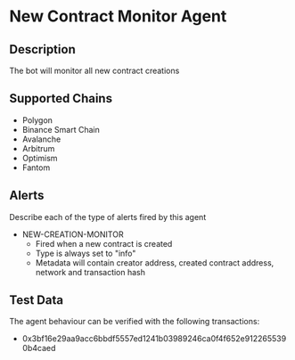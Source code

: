 # New Contract Monitor Agent

## Description

The bot will monitor all new contract creations

## Supported Chains

- Polygon
- Binance Smart Chain
- Avalanche
- Arbitrum
- Optimism
- Fantom

## Alerts

Describe each of the type of alerts fired by this agent

- NEW-CREATION-MONITOR
  - Fired when a new contract is created
  - Type is always set to "info"
  - Metadata will contain creator address, created contract address, network and transaction hash

## Test Data

The agent behaviour can be verified with the following transactions:

- 0x3bf16e29aa9acc6bbdf5557ed1241b03989246ca0f4f652e9122655390b4caed
